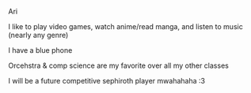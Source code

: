 Ari

I like to play video games, watch anime/read manga, and listen to music (nearly any genre)

I have a blue phone

Orcehstra & comp science are my favorite over all my other classes

I will be a future competitive sephiroth player mwahahaha :3
